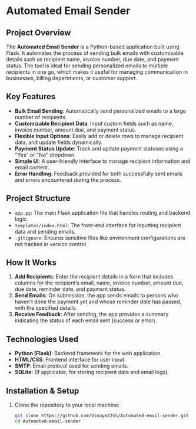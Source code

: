 # Automated Email Sender

## Project Overview

The **Automated Email Sender** is a Python-based application built using Flask. It automates the process of sending bulk emails with customizable details such as recipient name, invoice number, due date, and payment status. The tool is ideal for sending personalized emails to multiple recipients in one go, which makes it useful for managing communication in businesses, billing departments, or customer support.

## Key Features

- **Bulk Email Sending**: Automatically send personalized emails to a large number of recipients.
- **Customizable Recipient Data**: Input custom fields such as name, invoice number, amount due, and payment status.
- **Flexible Input Options**: Easily add or delete rows to manage recipient data, and update fields dynamically.
- **Payment Status Update**: Track and update payment statuses using a "Yes" or "No" dropdown.
- **Simple UI**: A user-friendly interface to manage recipient information and email content.
- **Error Handling**: Feedback provided for both successfully sent emails and errors encountered during the process.

## Project Structure

- `app.py`: The main Flask application file that handles routing and backend logic.
- `templates/index.html`: The front-end interface for inputting recipient data and sending emails.
- `.gitignore`: Ensures sensitive files like environment configurations are not tracked in version control.

## How It Works

1. **Add Recipients**: Enter the recipient details in a form that includes columns for the recipient’s email, name, invoice number, amount due, due date, reminder date, and payment status.
2. **Send Emails**: On submission, the app sends emails to persons who haven't done the payment yet and whose reminder date has passed, with the specified details.
3. **Receive Feedback**: After sending, the app provides a summary indicating the status of each email sent (success or error).

## Technologies Used

- **Python (Flask)**: Backend framework for the web application.
- **HTML/CSS**: Frontend interface for user input.
- **SMTP**: Email protocol used for sending emails.
- **SQLite**: (If applicable, for storing recipient data and email logs).

## Installation & Setup

1. Clone the repository to your local machine:
   ```bash
   git clone https://github.com/Vinaym2255/Automated-email-sender.git
   cd Automated-email-sender

